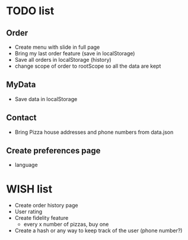 
# TODO list
## Order
  - Create menu with slide in full page
  - Bring my last order feature (save in localStorage)
  - Save all orders in localStorage (history)
  - change scope of order to rootScope so all the data are kept

## MyData
  - Save data in localStorage

## Contact
  - Bring Pizza house addresses and phone numbers from data.json


## Create preferences page
  - language

# WISH list
  - Create order history page
  - User rating
  - Create fidelity feature
    - every x number of pizzas, buy one
  - Create a hash or any way to keep track of the user (phone number?)
